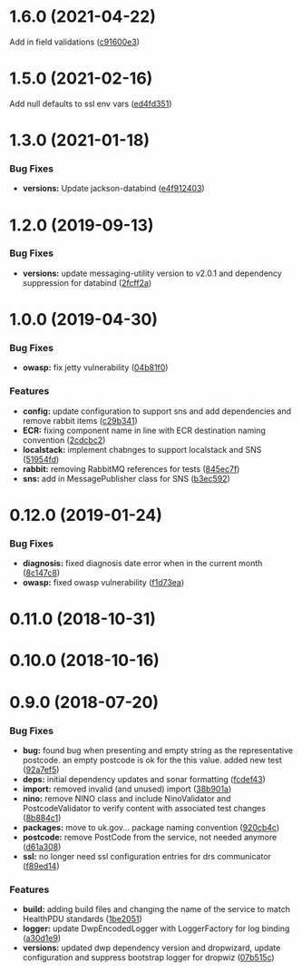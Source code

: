 <a name="1.6.0"></a>
# 1.6.0 (2021-04-22)

Add in field validations ([c91600e3](https://gitlab.nonprod.dwpcloud.uk/health/ds1500/components/ms-ds1500-controller/commit/c91600e3/)) 

<a name="1.5.0"></a>
# 1.5.0 (2021-02-16)

Add null defaults to ssl env vars ([ed4fd351](https://gitlab.nonprod.dwpcloud.uk/health/ds1500/components/ms-ds1500-controller/commit/ed4fd351/)) 

<a name="1.3.0"></a>
# 1.3.0 (2021-01-18)

### Bug Fixes

* **versions:** Update jackson-databind ([e4f912403](https://gitlab.nonprod.dwpcloud.uk/health/ds1500/components/ms-ds1500-controller/commit/e4f912403/))

<a name="1.2.0"></a>
# 1.2.0 (2019-09-13)

### Bug Fixes

* **versions:** update messaging-utility version to v2.0.1 and dependency suppression for databind ([2fcff2a](https://gitlab.nonprod.dwpcloud.uk/SecureComms/ds1500-controller/commit/2fcff2a))


<a name="1.0.0"></a>
# 1.0.0 (2019-04-30)


### Bug Fixes

* **owasp:** fix jetty vulnerability ([04b81f0](https://gitlab.nonprod.dwpcloud.uk/SecureComms/ds1500-controller/commit/04b81f0))


### Features

* **config:** update configuration to support sns and add dependencies and remove rabbit items ([c29b341](https://gitlab.nonprod.dwpcloud.uk/SecureComms/ds1500-controller/commit/c29b341))
* **ECR:** fixing component name in line with ECR destination naming convention ([2cdcbc2](https://gitlab.nonprod.dwpcloud.uk/SecureComms/ds1500-controller/commit/2cdcbc2))
* **localstack:** implement chabnges to support localstack and SNS ([51954fd](https://gitlab.nonprod.dwpcloud.uk/SecureComms/ds1500-controller/commit/51954fd))
* **rabbit:** removing RabbitMQ references for tests ([845ec7f](https://gitlab.nonprod.dwpcloud.uk/SecureComms/ds1500-controller/commit/845ec7f))
* **sns:** add in MessagePublisher class for SNS ([b3ec592](https://gitlab.nonprod.dwpcloud.uk/SecureComms/ds1500-controller/commit/b3ec592))



<a name="0.12.0"></a>
# 0.12.0 (2019-01-24)


### Bug Fixes

* **diagnosis:** fixed diagnosis date error when in the current month ([8c147c8](https://gitlab.nonprod.dwpcloud.uk/SecureComms/ds1500-controller/commit/8c147c8))
* **owasp:** fixed owasp vulnerability ([f1d73ea](https://gitlab.nonprod.dwpcloud.uk/SecureComms/ds1500-controller/commit/f1d73ea))



<a name="0.11.0"></a>
# 0.11.0 (2018-10-31)



<a name="0.10.0"></a>
# 0.10.0 (2018-10-16)



<a name="0.9.0"></a>
# 0.9.0 (2018-07-20)


### Bug Fixes

* **bug:** found bug when presenting and empty string as the representative postcode.  an empty postcode is ok for the this value.  added new test ([92a7ef5](https://gitlab.nonprod.dwpcloud.uk/SecureComms/ds1500-controller/commit/92a7ef5))
* **deps:** initial dependency updates and sonar formatting ([fcdef43](https://gitlab.nonprod.dwpcloud.uk/SecureComms/ds1500-controller/commit/fcdef43))
* **import:** removed invalid (and unused) import ([38b901a](https://gitlab.nonprod.dwpcloud.uk/SecureComms/ds1500-controller/commit/38b901a))
* **nino:** remove NINO class and include NinoValidator and PostcodeValidator to verify content with associated test changes ([8b884c1](https://gitlab.nonprod.dwpcloud.uk/SecureComms/ds1500-controller/commit/8b884c1))
* **packages:** move to uk.gov... package naming convention ([920cb4c](https://gitlab.nonprod.dwpcloud.uk/SecureComms/ds1500-controller/commit/920cb4c))
* **postcode:** remove PostCode from the service, not needed anymore ([d61a308](https://gitlab.nonprod.dwpcloud.uk/SecureComms/ds1500-controller/commit/d61a308))
* **ssl:** no longer need ssl configuration entries for drs communicator ([f89ed14](https://gitlab.nonprod.dwpcloud.uk/SecureComms/ds1500-controller/commit/f89ed14))


### Features

* **build:** adding build files and changing the name of the service to match HealthPDU standards ([1be2051](https://gitlab.nonprod.dwpcloud.uk/SecureComms/ds1500-controller/commit/1be2051))
* **logger:** update DwpEncodedLogger with LoggerFactory for log binding ([a30d1e9](https://gitlab.nonprod.dwpcloud.uk/SecureComms/ds1500-controller/commit/a30d1e9))
* **versions:** updated dwp dependency version and dropwizard, update configuration and suppress bootstrap logger for dropwiz ([07b515c](https://gitlab.nonprod.dwpcloud.uk/SecureComms/ds1500-controller/commit/07b515c))



